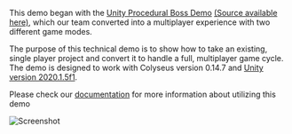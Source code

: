 
This demo began with the [Unity Procedural Boss Demo](https://www.youtube.com/watch?v=LVSmp0zW8pY) [(Source available here)](https://on.unity.com/37K5j1b), which our team converted into a multiplayer experience with two different game modes.

The purpose of this technical demo is to show how to take an existing, single player project and convert it to handle a full, multiplayer game cycle. The demo is designed to work with Colyseus version 0.14.7 and [Unity version 2020.1.5f1](https://unity3d.com/unity/qa/lts-releases).

Please check our [documentation](https://docs.colyseus.io/demo/starboss/) for more information about utilizing this demo

![Screenshot](screenshot.PNG)
